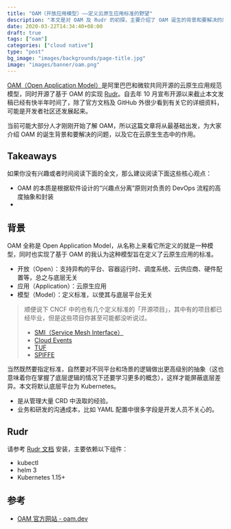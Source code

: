 ```yaml
---
title: "OAM（开放应用模型）——定义云原生应用标准的野望"
description: "本文是对 OAM 及 Rudr 的初探，主要介绍了 OAM 诞生的背景和要解决的问题，同时介绍了它在云原生生态中的作用。"
date: 2020-03-22T14:34:40+08:00
draft: true
tags: ["oam"]
categories: ["cloud native"]
type: "post"
bg_image: "images/backgrounds/page-title.jpg"
image: "images/banner/oam.png"
---
```


[OAM（Open Application Model）](https://oam.dev/)是阿里巴巴和微软共同开源的云原生应用规范模型，同时开源了基于 OAM 的实现 [Rudr](https://github.com/oam-dev/rudr)。自去年 10 月宣布开源以来截止本文发稿已经有快半年时间了，除了官方文档及 GitHub 外很少看到有关它的详细资料，可能是开发者社区还发展起来。

当前可能大部分人才刚刚开始了解 OAM，所以这篇文章将从最基础出发，为大家介绍 OAM 的诞生背景和要解决的问题，以及它在云原生生态中的作用。

## Takeaways

如果你没有兴趣或者时间阅读下面的全文，那么建议阅读下面这些核心观点：

- OAM 的本质是根据软件设计的“兴趣点分离”原则对负责的 DevOps 流程的高度抽象和封装
- 

## 背景

OAM 全称是 Open Application Model，从名称上来看它所定义的就是一种模型，同时也实现了基于 OAM 的我认为这种模型旨在定义了云原生应用的标准。

- 开放（Open）：支持异构的平台、容器运行时、调度系统、云供应商、硬件配置等，总之与底层无关
- 应用（Application）：云原生应用
- 模型（Model）：定义标准，以使其与底层平台无关

> 顺便说下 CNCF 中的也有几个定义标准的「开源项目」，其中有的项目都已经毕业，但是这些项目你甚至可能都没听说过。
> - [SMI（Service Mesh Interface）](https://github.com/servicemeshinterface/smi-spec)
> - [Cloud Events](https://github.com/cloudevents/spec)
> - [TUF](https://github.com/theupdateframework/specification)
> - [SPIFFE](https://github.com/spiffe/spiffe)

当然既然要指定标准，自然要对不同平台和场景的逻辑做出更高级别的抽象（这也意味着你在掌握了底层逻辑的情况下还要学习更多的概念），这样才能屏蔽底层差异。本文将默认底层平台为 Kubernetes。

- 是从管理大量 CRD 中汲取的经验。
- 业务和研发的沟通成本，比如 YAML 配置中很多字段是开发人员不关心的。

## Rudr

请参考 [Rudr 文档](https://github.com/oam-dev/rudr/blob/master/docs/setup/install.md) 安装，主要依赖以下组件：

- kubectl
- helm 3
- Kubernetes 1.15+

## 参考

- [OAM 官方网站 - oam.dev](https://oam.dev)
